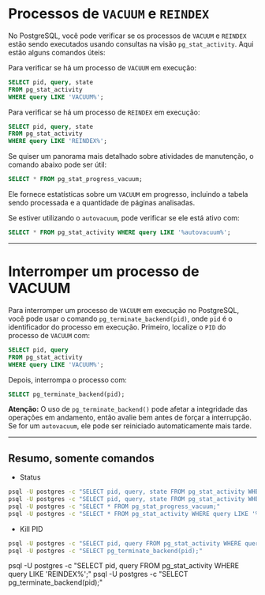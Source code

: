  # Processos de `VACUUM` e `REINDEX`
 
No PostgreSQL, você pode verificar se os processos de `VACUUM` e `REINDEX` estão sendo executados usando consultas na visão `pg_stat_activity`. Aqui estão alguns comandos úteis:

Para verificar se há um processo de `VACUUM` em execução:
```sql
SELECT pid, query, state 
FROM pg_stat_activity 
WHERE query LIKE 'VACUUM%';
```

Para verificar se há um processo de `REINDEX` em execução:
```sql
SELECT pid, query, state 
FROM pg_stat_activity 
WHERE query LIKE 'REINDEX%';
```

Se quiser um panorama mais detalhado sobre atividades de manutenção, o comando abaixo pode ser útil:
```sql
SELECT * FROM pg_stat_progress_vacuum;
```
Ele fornece estatísticas sobre um `VACUUM` em progresso, incluindo a tabela sendo processada e a quantidade de páginas analisadas.

Se estiver utilizando o `autovacuum`, pode verificar se ele está ativo com:
```sql
SELECT * FROM pg_stat_activity WHERE query LIKE '%autovacuum%';
```
___
# Interromper um processo de VACUUM

Para interromper um processo de `VACUUM` em execução no PostgreSQL, você pode usar o comando `pg_terminate_backend(pid)`, onde `pid` é o identificador do processo em execução. Primeiro, localize o `PID` do processo de `VACUUM` com:

```sql
SELECT pid, query 
FROM pg_stat_activity 
WHERE query LIKE 'VACUUM%';
```

Depois, interrompa o processo com:

```sql
SELECT pg_terminate_backend(pid);
```

**Atenção:** O uso de `pg_terminate_backend()` pode afetar a integridade das operações em andamento, então avalie bem antes de forçar a interrupção. Se for um `autovacuum`, ele pode ser reiniciado automaticamente mais tarde.
___
## Resumo, somente comandos

- Status
```bash
psql -U postgres -c "SELECT pid, query, state FROM pg_stat_activity WHERE query LIKE 'VACUUM%';"
psql -U postgres -c "SELECT pid, query, state FROM pg_stat_activity WHERE query LIKE 'REINDEX%';"
psql -U postgres -c "SELECT * FROM pg_stat_progress_vacuum;"
psql -U postgres -c "SELECT * FROM pg_stat_activity WHERE query LIKE '%autovacuum%';"
```
- Kill PID
```bash
psql -U postgres -c "SELECT pid, query FROM pg_stat_activity WHERE query LIKE 'VACUUM%';"
psql -U postgres -c "SELECT pg_terminate_backend(pid);"
```
psql -U postgres -c "SELECT pid, query FROM pg_stat_activity WHERE query LIKE 'REINDEX%';"
psql -U postgres -c "SELECT pg_terminate_backend(pid);"


